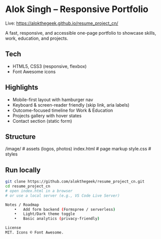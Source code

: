# Alok Singh – Responsive Portfolio

Live: https://alokthegeek.github.io/resume_project_cn/

A fast, responsive, and accessible one-page portfolio to showcase skills, work, education, and projects.

## Tech
- HTML5, CSS3 (responsive, flexbox)
- Font Awesome icons

## Highlights
- Mobile-first layout with hamburger nav
- Keyboard & screen-reader friendly (skip link, aria labels)
- Outcome-focused timeline for Work & Education
- Projects gallery with hover states
- Contact section (static form)

## Structure
/image/           # assets (logos, photos)
index.html        # page markup
style.css         # styles

## Run locally
```bash
git clone https://github.com/alokthegeek/resume_project_cn.git
cd resume_project_cn
# open index.html in a browser
# or use a local server (e.g., VS Code Live Server)

Notes / Roadmap
	•	Add form backend (Formspree / serverless)
	•	Light/Dark theme toggle
	•	Basic analytics (privacy-friendly)

License
MIT. Icons © Font Awesome.
